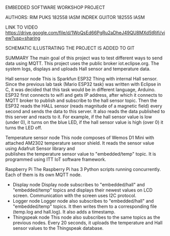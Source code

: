 EMBEDDED SOFTWARE WORKSHOP PROJECT

AUTHORS:
RIM PUKS 182558 IASM
INDREK GUITOR 182555 IASM

LINK TO VIDEO
https://drive.google.com/file/d/1WoQsEd66PgRu2aDheJ49QU8MXd5tRifi/view?usp=sharing

SCHEMATIC ILLUSTRATING THE PROJECT IS ADDED TO GIT

SUMMARY
The main goal of this project was to test different ways to send data using MQTT. This project uses the public broker iot.eclipse.org.
The system logs, displays and uploads Hall sensor and temperature data.

Hall sensor node
This is Sparkfun ESP32 Thing with internal Hall sensor. Since the previous lab task (Mario ESP32 task) was written with Eclipse in C, it was decided
that this task would be in different language, Arduino. 
ESP32 first connects to wifi and gets IP address, after which it connects to MQTT broker to publish and subscribe to the hall sensor topic.
Then the ESP32 reads the HALL sensor (reads magnitude of a magnetic field) every second and sends the data to this server. 
It also reads the data published to this server and reacts to it. For example, if the hall sensor
value is low (under 0), it turns on the blue LED, if the hall sensor value is high (over 0) it turns the LED off. 

Temperature sensor node
This node composes of Wemos D1 Mini with attached AM2302 temperature sensor shield. It reads the sensor value using Adafruit Sensor library and  
publishes the temperature sensor value to "embedded/temp" topic.
It is programmed using ITT IoT software framework.

Raspberry Pi
The Raspberry Pi has 3 Python scripts running concurrently. Each of them is its own MQTT node.
- Display node
Display node subscribes to "embedded/hall" and "embedded/temp" topics and displays their newest values on LCD screen. Communication with the screen uses I2C protocol.
- Logger node
Logger node also subscribes to "embedded/hall" and "embedded/temp" topics. It then writes them to a corresponding file (temp.log and hall.log).
It also adds a timestamp.
- Thingspeak node
This node also subscribes to the same topics as the previous nodes. Every 20 seconds, it uploads the temperature and Hall sensor values to the Thingspeak
database.